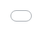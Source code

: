 ```yaml
---
title: sketch no. 1
subtitle:
date: 2019-03-31 12:00:00
template: post
category: code sketch
tags:
  - "code sketch"
  - "threejs"
thumbnail: media/code/sketch-1/thumb.jpg
options:
  - hideDesc
slug: "sketch-1"
draft: true
---
```


<style type="text/css">
.resp-iframe {
    position: absolute;
    top: 0;
    left: 0;
    width: 100%;
    height: 100%;
    border: 0;
}
</style>

<div class="threejs-viz-container">
  <iframe id="sketch-1"
      class="resp-iframe"
      title="sketch-1"
      src="/three-1/index.html"
      scrolling="no">
  </iframe>
</div>

See the code at [GitHub](https://github.com/rjsalvadorr/portfolio-v4a/blob/master/static/three-1/js/index.js)
